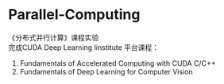 # Parallel-Computing
《分布式并行计算》课程实验  
完成CUDA Deep Learning Iinstitute 平台课程：  
1. Fundamentals of Accelerated Computing with CUDA C/C++  
2. Fundamentals of Deep Learning for Computer Vision


